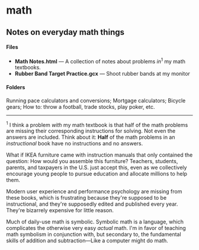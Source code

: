# math

## Notes on everyday math things

#### Files
- **Math Notes.html** — A collection of notes about problems *in*<sup>1</sup> my math textbooks.
- **Rubber Band Target Practice.gcx** — Shoot rubber bands at my monitor

#### Folders
Running pace calculators and conversions; Mortgage calculators; Bicycle gears; How to: throw a football, trade stocks, play poker, etc.


---

<sup>1</sup> I think a problem *with* my math textbook is that half of the math problems are missing their corresponding instructions for solving. Not even the answers are included. Think about it: **Half** of the math problems in an *instructional* book have no instructions and no answers.

What if IKEA furniture came with instruction manuals that only contained the question: How would you assemble this furniture? Teachers, students, parents, and taxpayers in the U.S. just accept this, even as we collectively encourage young people to pursue education and allocate millions to help them.

Modern user experience and performance psychology are missing from these books, which is frustrating because they're supposed to be instructional, and they're supposedly edited and published every year. They're bizarrely expensive for little reason.

Much of daily-use math is symbolic. Symbolic math is a language, which complicates the otherwise very easy *actual* math. I'm in favor of teaching math symbolism in conjunction with, but secondary to, the fundamental skills of addition and subtraction—Like a computer might do math.